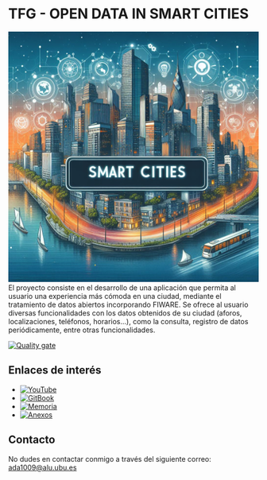 # TFG - OPEN DATA IN SMART CITIES


![SMART CITIES APP](CODE/static/img/logo.jpg)
El proyecto consiste en el desarrollo de una aplicación que permita al usuario una experiencia más cómoda en una ciudad, mediante el tratamiento de datos abiertos incorporando FIWARE. Se ofrece al usuario diversas funcionalidades con los datos obtenidos de su ciudad (aforos, localizaciones, teléfonos, horarios...), como la consulta, registro de datos periódicamente, entre otras funcionalidades.

[![Quality gate](https://sonarcloud.io/api/project_badges/quality_gate?project=AlejandroDeCastro_TFG)](https://sonarcloud.io/summary/new_code?id=AlejandroDeCastro_TFG)

## Enlaces de interés

- [![YouTube](https://img.shields.io/badge/YouTube-FF0000?style=for-the-badge&logo=youtube&logoColor=white)](https://youtube.com)
- [![GitBook](https://img.shields.io/badge/GitBook-000000?style=for-the-badge&logo=gitbook&logoColor=white)](https://app.gitbook.com/o/4BX5FV48VxDJONTvZNTI/s/MSz5qiARMQIgynfD8ti0/smart-cities/home)
- [![Memoria](https://img.shields.io/badge/Memoria-0078D4?style=for-the-badge&logo=microsoft-word&logoColor=white)](Documentación/memoria.pdf)
- [![Anexos](https://img.shields.io/badge/Anexos-0078D4?style=for-the-badge&logo=microsoft-word&logoColor=white)](Documentación/anexos.pdf)

## Contacto
No dudes en contactar conmigo a través del siguiente correo: ada1009@alu.ubu.es


